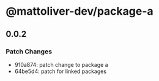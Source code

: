 # @mattoliver-dev/package-a

## 0.0.2

### Patch Changes

- 910a874: patch change to package a
- 64be5d4: patch for linked packages
